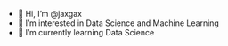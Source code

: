 - 👋 Hi, I’m @jaxgax
- 👀 I’m interested in Data Science and Machine Learning  
- 🌱 I’m currently learning Data Science

<!---
jaxgax/jaxgax is a ✨ special ✨ repository because its `README.md` (this file) appears on your GitHub profile.
You can click the Preview link to take a look at your changes.
--->
